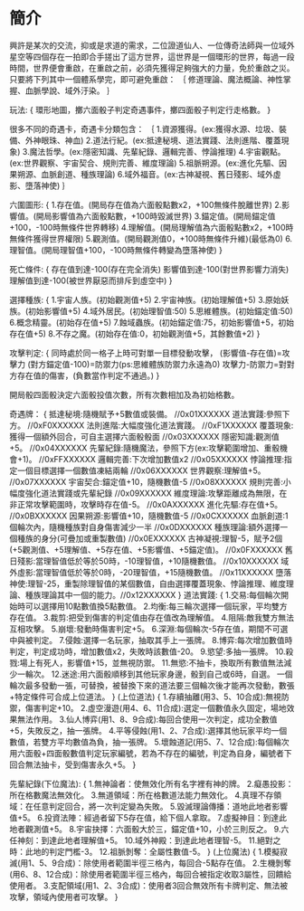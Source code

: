 # 簡介
興許是某次的交流，抑或是求道的需求，二位證道仙人、一位傳奇法師與一位域外星空等四個存在一拍即合手搓出了這方世界，這世界是一個環形的世界，每過一段時間，世界便會重啟，在重啟之前，必須先獲得足夠強大的力量，免於重啟之災。
只要將下列其中一個體系學完，即可避免重啟：
｛
修道理論、魔法概論、神性掌握、血脈學說、域外汙染。
｝

玩法:
{
環形地圖，擲六面骰子判定奇遇事件，擲四面骰子判定行走格數。
}

很多不同的奇遇卡，奇遇卡分類包含：
｛
1.資源獲得。(ex:獲得水源、垃圾、裝備、外神眼珠、神血)
2.道法行紀。(ex:抵達秘境、道法實踐、法則進階、覆蓋現象)
3.魔法哲學。(ex:隱密知識、先輩紀錄、邏輯完善、悖論推理)
4.宇宙觀點。(ex:世界觀察、宇宙契合、規則完善、維度理論)
5.祖脈朔源。(ex:進化先驅、因果朔源、血脈創道、種族理論)
6.域外福音。(ex:古神凝視、舊日殘影、域外虛影、墮落神使)
｝

六圍圖形:
{
1.存在值。(開局存在值為六面骰點數x2，+100無條件脫離世界)
2.影響值。(開局影響值為六面骰點數，+100時毀滅世界)
3.錨定值。(開局錨定值+100，-100時無條件世界轉移)
4.理解值。(開局理解值為六面骰點數x2，+100時無條件獲得世界權限)
5.觀測值。(開局觀測值0，+100時無條件升維)(最低為0)
6.理智值。(開局理智值+100，-100時無條件轉變為墮落神使)
}

死亡條件:
{
存在值到達-100(存在完全消失)
影響值到達-100(對世界影響力消失)
理解值到達-100(被世界厭惡而排斥到虛空中)
}

選擇種族:
{
1.宇宙人族。(初始觀測值+5)
2.宇宙神族。(初始理解值+5)
3.原始妖族。(初始影響值+5)
4.域外居民。(初始理智值:50)
5.思維體族。(初始錨定值:50)
6.概念精靈。(初始存在值+5)
7.蝕域蟲族。(初始錨定值:75，初始影響值+5，初始存在值+5)
8.不存之魔。(初始存在值:0，初始觀測值+5，其餘數值+2)
}

攻擊判定:
{
同時處於同一格子上時可對單一目標發動攻擊，
(影響值-存在值)=攻擊力
(對方錨定值-100)=防禦力(ps:思維體族防禦力永遠為0)
攻擊力-防禦力=對對方存在值的傷害，(負數當作判定不通過。)
}

開局骰四面骰決定六面骰投值次數，所有次數相加及為初始格數。

奇遇牌：
{
抵達秘境:隨機賦予+5數值或裝備。                                                                  //0x01XXXXXX
道法實踐:參照下方。                                                                             //0xF0XXXXXX
法則進階:大幅度強化道法實踐。                                                                    //0xF1XXXXXX
覆蓋現象:獲得一個額外回合，可自主選擇六面骰骰面                                                    //0x03XXXXXX
隱密知識:觀測值+5。                                                                             //0x04XXXXXX
先輩紀錄:隨機魔法，參照下方(ex:攻擊範圍增加、重骰機會+1)。                                         //0xFFXXXXXX
邏輯完善:下次增加數值x2                                                                         //0x05XXXXXX
悖論推理:指定一個目標選擇一個數值凍結兩輪                                                         //0x06XXXXXX
世界觀察:理解值+5。                                                                             //0x07XXXXXX
宇宙契合:錨定值+10，隨機數值-5                                                                   //0x08XXXXXX
規則完善:小幅度強化道法實踐或先輩紀錄                                                             //0x09XXXXXX
維度理論:攻擊距離成為無限，在非正常攻擊範圍時，攻擊時存在值-5。                                     //0x0AXXXXXX
進化先驅:存在值+5。                                                                             //0x0BXXXXXX
因果朔源:影響值+10，隨機數值-5                                                                   //0x0CXXXXXX
血脈創道:1個輪次內，隨機種族對自身傷害減少一半                                                     //0x0DXXXXXX
種族理論:額外選擇一個種族的身分(可疊加或重製數值)                                                  //0x0EXXXXXX
古神凝視:理智-5，賦予2個(+5觀測值、+5理解值、+5存在值、+5影響值、+5錨定值)。                        //0x0FXXXXXX
舊日殘影:當理智值低於等於50時，-10理智值，+10隨機數值。                                            //0x10XXXXXX
域外虛影:當理智值低於等於0時，-20理智值，+15隨機數值。                                             //0x11XXXXXX
墮落神使:理智-25，重製除理智值的某個數值，自由選擇覆蓋現象、悖論推理、維度理論、種族理論其中一個的能力。//0x12XXXXXX
}
道法實踐:
{
1.交易:每個輪次開始時可以選擇用10點數值換5點數值。
2.均衡:每三輪次選擇一個玩家，平均雙方存在值。
3.裁剪:把受到傷害的判定值由存在值改為理解值。
4.阻隔:敵我雙方無法互相攻擊。
5.崩壞:發動時傷害判定+5。
6.深淵:每個輪次-5存在值，期間不可選中與被判定。
7.侵蝕:選擇一名玩家，抽取其手上一張牌。
8.博弈:每次增加數值時判定，判定成功時，增加數值x2，失敗時該數值-20。
9.慾望:多抽一張牌。
10.殺戮:場上有死人，影響值+15，並無視防禦。
11.無慾:不抽卡，換取所有數值無法減少一輪次。
12.迷途:用六面骰順移到其他玩家身邊，骰到自己或6時，自選。
一個輪次最多發動一張，可替換，被替換下來的道法要三個輪次後才能再次發動，數張+特定條件可合成上位道法。
}
(上位道法)
{
1.存續抽離(用3、5、10合成):無視防禦，傷害判定+10。
2.虛空漫遊(用4、6、11合成):選定一個數值永久固定，場地效果無法作用。
3.仙人博弈(用1、8、9合成):每回合使用一次判定，成功全數值+5，失敗反之，抽一張牌。
4.平等侵蝕(用1、2、7合成):選擇其他玩家平均一個數值，若雙方平均數值為負，抽一張牌。
5.壞蝕道記(用5、7、12合成):每個輪次用六面骰+四面骰數值判定玩家編號，若為不存在的編號，判定為自身，編號者下回合無法抽卡，受到傷害永久+5。
}

先輩紀錄(下位魔法):
{
1.無神論者：使無效化所有名字裡有神的牌。
2.癡愚投影：所在格數魔法無效化。
3.無道領域：所在格數道法能力無效化。
4.真理不存領域：在任意判定回合，將一次判定變為失敗。
5.毀滅理論傳播：道地此地者影響值+5。
6.投資法陣：經過者留下5存在值，給下個人拿取。
7.虛擬神目：到達此地者觀測值+5。
8.宇宙抉擇：六面骰大於三，錨定值+10，小於三則反之。
9.六任神刻：到達此地者理解值+5。
10.域外神殿：到達此地者理智-5。
11.絕對之時：此地的判定門檻-3。
12.祖脈剝奪：全屬性數值-5。
}
(上位魔法)
{
1.模擬寂滅(用1、5、9合成)：除使用者範圍半徑三格內，每回合-5點存在值。
2.生機剝奪(用6、8、12合成)：除使用者範圍半徑三格內，每回合被指定收取3屬性，回饋給使用者。
3.支配領域(用1、2、3合成)：使用者3回合無效所有卡牌判定、無法被攻擊，領域內使用者可攻擊。
}
